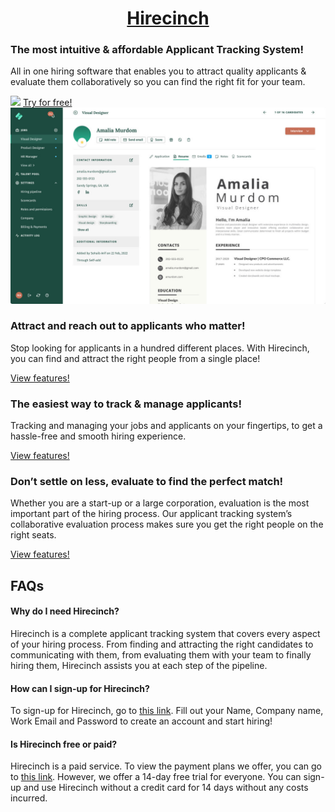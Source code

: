 <h1 align="center"><a href="https://www.hirecinch.com/">Hirecinch</a></h1>
<h3>The most intuitive & affordable Applicant Tracking System!</h3>
<p>All in one hiring software that enables you to attract quality applicants & evaluate them collaboratively so you can find the right fit for your team.</p>
<img src="https://uploads-ssl.webflow.com/61b33c9874bfaa2230d313aa/632066bad4027474e41acf27_Resume%20Updated.png"/>
<a href="https://auth.hirecinch.com/signup">Try for free!</a>

<img src="1.jpeg"/>

<h3>Attract and reach out to applicants who matter!</h3>
<p>Stop looking for applicants in a hundred different places. With Hirecinch, you can find and attract the right people from a single place!</p>
<a href="https://www.hirecinch.com/source">View features!</a>

<h3>The easiest way to track & manage applicants!</h3>
<p>Tracking and managing your jobs and applicants on your fingertips, to get a hassle-free and smooth hiring experience.</p>
<a href="https://www.hirecinch.com/track">View features!</a>

<h3>Don’t settle on less, evaluate to find the perfect match!</h3>
<p>Whether you are a start-up or a large corporation, evaluation is the most important part of the hiring process. Our applicant tracking system’s collaborative evaluation process makes sure you get the right people on the right seats.</p>
<a href="https://www.hirecinch.com/evaluate">View features!</a>

<h2>
  FAQs
</h2>

<h4>Why do I need Hirecinch?</h4>
<p>Hirecinch is a complete applicant tracking system that covers every aspect of your hiring process. From finding and attracting the right candidates to communicating with them, from evaluating them with your team to finally hiring them, Hirecinch assists you at each step of the pipeline.</p>
<h4>How can I sign-up for Hirecinch?</h4>
<p>To sign-up for Hirecinch, go to <a href="https://auth.hirecinch.com/signup">this link</a>. Fill out your Name, Company name, Work Email and Password to create an account and start hiring!</p>
<h4>Is Hirecinch free or paid?</h4>
<p>Hirecinch is a paid service. To view the payment plans we offer, you can go to <a href="https://auth.hirecinch.com/pricing">this link</a>. However, we offer a 14-day free trial for everyone. You can sign-up and use Hirecinch without a credit card for 14 days without any costs incurred.</p>

